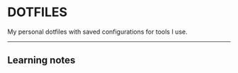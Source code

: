 # DOTFILES

My personal dotfiles with saved configurations for tools I use.

---

## Learning notes

